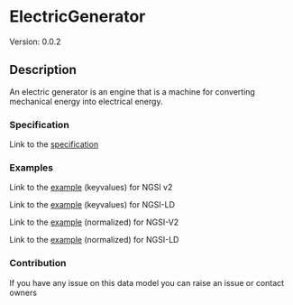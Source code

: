 # ElectricGenerator
Version: 0.0.2

## Description 

An electric generator is an engine that is a machine for converting mechanical energy into electrical energy.
### Specification

Link to the [specification](https://github.com/smart-data-models/incubated/SAREF/s4bldg/ElectricGenerator/doc/spec.md)

### Examples

Link to the [example](https://github.com/smart-data-models/incubated/SAREF/s4bldg/ElectricGenerator/examples/example.json) (keyvalues) for NGSI v2

Link to the [example](https://github.com/smart-data-models/incubated/SAREF/s4bldg/ElectricGenerator/examples/example.jsonld) (keyvalues) for NGSI-LD

Link to the [example](https://github.com/smart-data-models/incubated/SAREF/s4bldg/ElectricGenerator/examples/example-normalized.json) (normalized) for NGSI-V2

Link to the [example](https://github.com/smart-data-models/incubated/SAREF/s4bldg/ElectricGenerator/examples/example-normalized.jsonld) (normalized) for NGSI-LD
### Contribution

 If you have any issue on this data model you can raise an issue or contact owners
